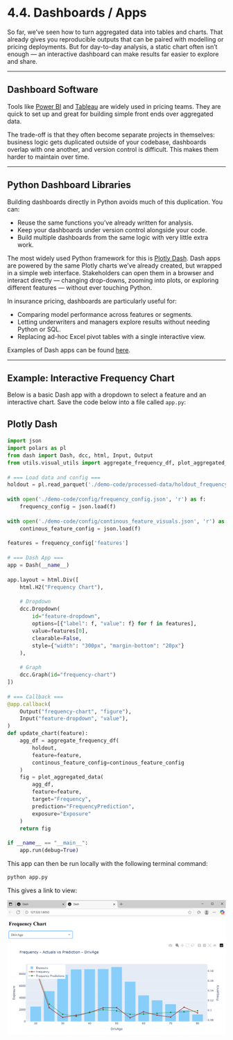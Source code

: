 # 4.4. Dashboards / Apps

So far, we’ve seen how to turn aggregated data into tables and charts. That already gives you reproducible outputs that can be paired with modelling or pricing deployments. But for day-to-day analysis, a static chart often isn’t enough — an interactive dashboard can make results far easier to explore and share.  

---

## Dashboard Software

Tools like [Power BI](https://www.microsoft.com/en-us/power-platform/products/power-bi) and [Tableau](https://www.tableau.com/en-gb) are widely used in pricing teams. They are quick to set up and great for building simple front ends over aggregated data.  

The trade-off is that they often become separate projects in themselves: business logic gets duplicated outside of your codebase, dashboards overlap with one another, and version control is difficult. This makes them harder to maintain over time.  

---

## Python Dashboard Libraries

Building dashboards directly in Python avoids much of this duplication. You can:

- Reuse the same functions you’ve already written for analysis.  
- Keep your dashboards under version control alongside your code.  
- Build multiple dashboards from the same logic with very little extra work.  

The most widely used Python framework for this is [Plotly Dash](https://dash.plotly.com/). Dash apps are powered by the same Plotly charts we’ve already created, but wrapped in a simple web interface. Stakeholders can open them in a browser and interact directly — changing drop-downs, zooming into plots, or exploring different features — without ever touching Python.  

In insurance pricing, dashboards are particularly useful for:

- Comparing model performance across features or segments.  
- Letting underwriters and managers explore results without needing Python or SQL.  
- Replacing ad-hoc Excel pivot tables with a single interactive view.  

Examples of Dash apps can be found [here](https://plotly.com/examples/).  

---

## Example: Interactive Frequency Chart

Below is a basic Dash app with a dropdown to select a feature and an interactive chart. Save the code below into a file called `app.py`:

## Plotly Dash

```python
import json
import polars as pl
from dash import Dash, dcc, html, Input, Output
from utils.visual_utils import aggregate_frequency_df, plot_aggregated_data

# === Load data and config ===
holdout = pl.read_parquet('./demo-code/processed-data/holdout_frequency_predictions.parquet')

with open('./demo-code/config/frequency_config.json', 'r') as f:
    frequency_config = json.load(f)

with open('./demo-code/config/continous_feature_visuals.json', 'r') as f:
    continous_feature_config = json.load(f)

features = frequency_config['features']

# === Dash App ===
app = Dash(__name__)

app.layout = html.Div([
    html.H2("Frequency Chart"),
    
    # Dropdown
    dcc.Dropdown(
        id="feature-dropdown",
        options=[{"label": f, "value": f} for f in features],
        value=features[0],
        clearable=False,
        style={"width": "300px", "margin-bottom": "20px"}
    ),

    # Graph
    dcc.Graph(id="frequency-chart")
])

# === Callback ===
@app.callback(
    Output("frequency-chart", "figure"),
    Input("feature-dropdown", "value"),
)
def update_chart(feature):
    agg_df = aggregate_frequency_df(
        holdout,
        feature=feature,
        continous_feature_config=continous_feature_config
    )
    fig = plot_aggregated_data(
        agg_df,
        feature=feature,
        target="Frequency",
        prediction="FrequencyPrediction",
        exposure="Exposure"
    )
    return fig

if __name__ == "__main__":
    app.run(debug=True)
```

This app can then be run locally with the following terminal command:

```bash
python app.py
```

This gives a link to view:

![Dash App](./dash-app.png)


